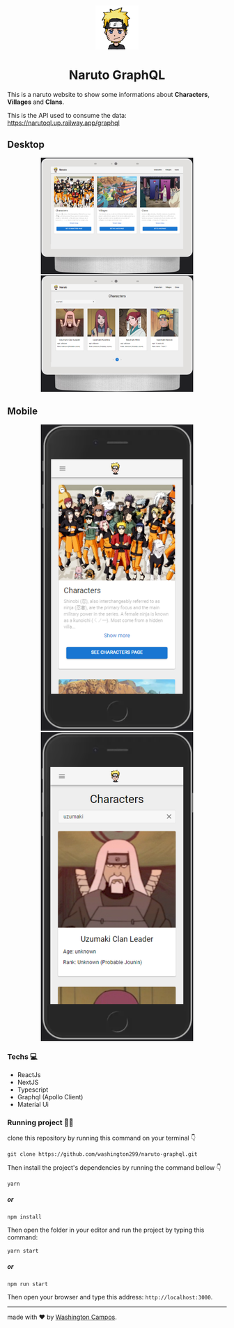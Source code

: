 <div align="center">
    <img src="/public/assets/images/naruto.png" width="100" height="100" >
    <h1>Naruto GraphQL</h1>
</div>

This is a naruto website to show some informations about **Characters**, **Villages** and **Clans**.

This is the API used to consume the data: https://narutoql.up.railway.app/graphql

## Desktop

<p align="center">
    <img src="/public/assets/design/desktop-home.png" width="350" />
    <img src="/public/assets/design/desktop-characters.png" width="350" />
</p>

## Mobile

<p align="center">
    <img src="/public/assets/design/mobile-home.png" width="350" />
    <img src="/public/assets/design/mobile-characters.png" width="350" />
</p>

### Techs 💻

- ReactJs
- NextJS
- Typescript
- Graphql (Apollo Client)
- Material Ui

### Running project 👨‍💻

clone this repository by running this command on your terminal 👇

```github
git clone https://github.com/washington299/naruto-graphql.git
```

Then install the project's dependencies by running the command bellow 👇

```github
yarn
```

##### or

```github
npm install
```


Then open the folder in your editor and run the project by typing this command:

```github
yarn start
```

##### or

```github
npm run start
```

Then open your browser and type this address: `http://localhost:3000`.

---

made with ❤️ by [Washington Campos](https://github.com/washington299).